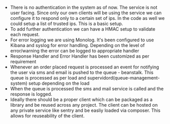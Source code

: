 
 * There is no authentication in the system as of now. The service is not user facing. Since only our own clients will be using the service we can configure it to respond only to a certain set of ips. In the code as well we could setup a list of trusted ips. This is a basic setup.
 * To add further authentication we can have a HMAC setup to validate each request.
 *  For error logging we are using Monolog. It's been configured to use Kibana and syslog for error handling. Depending on the level of error/warning the error can be logged to appropriate handler
 * Response Handler and Error Handler has been customized as per requirement
 * Whenever an order placed request is processed an event for notifying the user via sms and email is pushed to the queue - beanstalk. This queue is processed as per load and supervidord(queue-management-system) setup depending on the load
 * When the queue is processed the sms and mail service is called and the response is logged.
 * Ideally there should be a proper client which can be packaged as a library and be reused across any project. The client can be hosted on any private service like sentry and be easliy loaded via composer. This allows for reuseability of the client.
